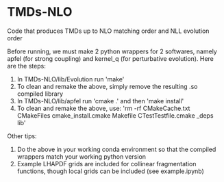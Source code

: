 # TMDs-NLO
Code that produces TMDs up to NLO matching order and NLL evolution order

Before running, we must make 2 python wrappers for 2 softwares, namely apfel (for strong coupling) and kernel_q (for perturbative evolution). Here are the steps:

1. In TMDs-NLO/lib/Evolution run 'make'
2. To clean and remake the above, simply remove the resulting .so compiled library
3. In TMDs-NLO/lib/apfel run 'cmake .' and then 'make install'
4. To clean and remake the above, use: 'rm -rf CMakeCache.txt CMakeFiles cmake_install.cmake Makefile CTestTestfile.cmake _deps lib'

Other tips:
1. Do the above in your working conda environment so that the compiled wrappers match your working python version
2. Example LHAPDF grids are included for collinear fragmentation functions, though local grids can be included (see example.ipynb)
